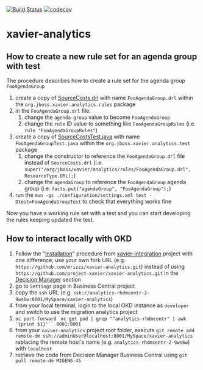 [![Build Status](https://travis-ci.org/project-xavier/xavier-analytics.svg?branch=master)](https://travis-ci.org/project-xavier/xavier-analytics)
[![codecov](https://codecov.io/gh/project-xavier/xavier-analytics/branch/master/graph/badge.svg)](https://codecov.io/gh/project-xavier/xavier-analytics)

# xavier-analytics

## How to create a new rule set for an agenda group with test
The procedure describes how to create a rule set for the agenda group `FooAgendaGroup`
1. create a copy of [SourceCosts.drl](src/main/resources/org/jboss/xavier/analytics/rules/SourceCosts.drl) with name `FooAgendaGroup.drl` within the `org.jboss.xavier.analytics.rules` package
1. in the `FooAgendaGroup.drl` file:
    1. change the `agenda-group` value to become `FooAgendaGroup`
    1. change the `rule` ID value to something like `FooAgendaGroupRules` (i.e. `rule "FooAgendaGroupRules"`)
1. create a copy of [SourceCostsTest.java](src/test/java/org/jboss/xavier/analytics/test/SourceCostsTest.java) with name `FooAgendaGroupTest.java` within the `org.jboss.xavier.analytics.test` package
    1. change the constructor to reference the `FooAgendaGroup.drl` file instead of `SourceCosts.drl` (i.e. `super("/org/jboss/xavier/analytics/rules/FooAgendaGroup.drl", ResourceType.DRL);`)
    1. change the `agendaGroup` to reference the `FooAgendaGroup` agenda group (i.e. `facts.put("agendaGroup", "FooAgendaGroup");`)
1. run the `mvn -gs ./configuration/settings.xml test -Dtest=FooAgendaGroupTest` to check that everything works fine

Now you have a working rule set with a test and you can start developing the rules keeping updated the test.

## How to interact locally with OKD
1. Follow the "[Installation](https://github.com/project-xavier/xavier-integration#installation)" procedure from [xavier-integration](https://github.com/project-xavier/xavier-integration) project with one difference, use your own fork URL (e.g. `https://github.com/mrizzi/xavier-analytics.git`) instead of using `https://github.com/project-xavier/xavier-analytics.git` in the [Decision Manager](https://github.com/project-xavier/xavier-integration#decision-manager) section
1. go to `Settings` page in Business Central project
1. copy the `ssh` URL (e.g. `ssh://analytics-rhdmcentr-2-9ws6w:8001/MySpace/xavier-analytics`)
1. from your local terminal, login to the local OKD instance as `developer` and switch to use the migration analytics project
1. `oc port-forward ` `oc get pod | grep "^analytics-rhdmcentr" | awk '{print $1}'`` 8001:8001`
1. from your `xavier-analytics` project root folder, execute `git remote add remote-dm ssh://adminUser@localhost:8001/MySpace/xavier-analytics` replacing the remote host's name (e.g. `analytics-rhdmcentr-2-9ws6w`) with `localhost`
1. retrieve the code from Decision Manager Business Central using `git pull remote-dm MIGENG-45`
